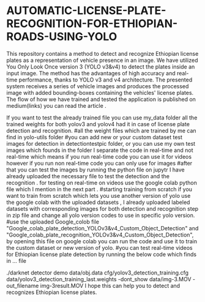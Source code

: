 # AUTOMATIC-LICENSE-PLATE-RECOGNITION-FOR-ETHIOPIAN-ROADS-USING-YOLO

This repository contains a method to detect  and recognize Ethiopian license plates as a representation of vehicle presence in an image. We have utilized You Only Look Once version 3 (YOLO v3&v4) to detect the plates inside an input image. The method has the advantages of high accuracy and real-time performance, thanks to YOLO v3  and v4 architecture. The presented system receives a series of vehicle images and produces the processed image with added bounding-boxes containing the vehicles' license plates. The flow of how we have trained and tested the application is published on medium(links) you can read the article .

If you want to test the already trained file you can use my_data folder all the trained weights for both yolov3 and yolov4 had it in case of license plate detection and recognition.
#all the weight files which are trained by me can find in yolo-utils folder
#you can add new or your custom dataset  test images for detection in detectiontestpic folder, or you can use my own test images which founds in the folder 
I separate the code in real-time and not real-time which means if you run real-time code you can use  it for videos however if you run  non real-time code you can only use for images 
#after that you can test the images by running the python file  on jupytr  I have already uploaded the necessary file to test the detection and the recognition . for testing on real-time on videos use the google colab python file which I mention in the next part .
#starting training from scratch 
if you want to train from scratch which lets you use another version of yolo use the google colab with the uploaded datasets , I already uploaded  labeled datasets with corresponding  images  for both  detection and recognition step  in zip file and change all yolo version codes to use in  specific yolo version.
#use the uploaded Google_colob file "Google_colab_plate_detection_YOLOv3&v4_Custom_Object_Detection" and "Google_colab_plate_recognition_YOLOv3&v4_Custom_Object_Detection", by opening this file on google colab you can run the code and use it to train the custom dataset or new version of yolo.
#you can test real-time videos for Ethiopian license plate detection by running the below code which finds in … file 

./darknet detector demo data/obj.data cfg/yolov3_detection_training.cfg data/yolov3_detection_training_last.weights -dont_show data/img-3.MOV -out_filename img-3result.MOV
I hope this can help you to detect and recognizes Ethiopian license plates.

